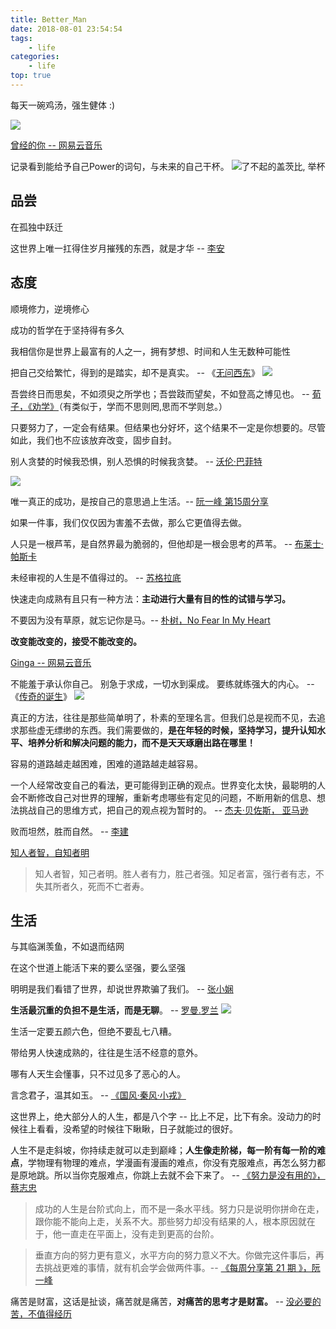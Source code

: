 ```yaml
---
title: Better_Man
date: 2018-08-01 23:54:54
tags:
    - life
categories: 
    - life
top: true
---
```


每天一碗鸡汤，强生健体 :)

![](https://gss0.bdstatic.com/94o3dSag_xI4khGkpoWK1HF6hhy/baike/c0%3Dbaike80%2C5%2C5%2C80%2C26/sign=46fc9b94b51c8701c2bbbab44616f54a/00e93901213fb80e136344a730d12f2eb938940b.jpg)

[曾经的你 -- 网易云音乐](https://music.163.com/#/song?id=167975)

<!--more-->

记录看到能给予自己Power的词句，与未来的自己干杯。
![了不起的盖茨比, 举杯](https://timgsa.baidu.com/timg?image&quality=80&size=b9999_10000&sec=1533150875649&di=4f13323ee04bec1e72b5bf74478d10bb&imgtype=0&src=http%3A%2F%2Fwww.cssn.cn%2Fst%2Fst_zpwht%2F201411%2FW020141123799706038347.png)

## 品尝

在孤独中跃迁

这世界上唯一扛得住岁月摧残的东西，就是才华 -- [李安](https://baike.baidu.com/item/%E6%9D%8E%E5%AE%89/16812?fr=aladdin)

## 态度

顺境修力，逆境修心

成功的哲学在于坚持得有多久

我相信你是世界上最富有的人之一，拥有梦想、时间和人生无数种可能性

把自己交给繁忙，得到的是踏实，却不是真实。 -- 《[无问西东](https://baike.baidu.com/item/%E6%97%A0%E9%97%AE%E8%A5%BF%E4%B8%9C/1743189?fr=aladdin)》
![](https://gss0.bdstatic.com/-4o3dSag_xI4khGkpoWK1HF6hhy/baike/c0%3Dbaike150%2C5%2C5%2C150%2C50/sign=b2fe4255c01349546a13e0363727f93d/d000baa1cd11728bab3176f6c3fcc3cec2fd2cc2.jpg)

吾尝终日而思矣，不如须臾之所学也；吾尝跂而望矣，不如登高之博见也。 -- [荀子，《劝学》](https://baike.baidu.com/item/%E5%8A%9D%E5%AD%A6/1055?fr=aladdin)（有类似于，学而不思则罔,思而不学则怠。）

只要努力了，一定会有结果。但结果也分好坏，这个结果不一定是你想要的。尽管如此，我们也不应该放弃改变，固步自封。

别人贪婪的时候我恐惧，别人恐惧的时候我贪婪。 -- [沃伦·巴菲特](https://baike.baidu.com/item/%E6%B2%83%E4%BC%A6%C2%B7%E5%B7%B4%E8%8F%B2%E7%89%B9/472378?fromtitle=%E5%B7%B4%E8%8F%B2%E7%89%B9&fromid=215648&fr=aladdin)

![](https://gss2.bdstatic.com/9fo3dSag_xI4khGkpoWK1HF6hhy/baike/c0%3Dbaike150%2C5%2C5%2C150%2C50/sign=64e7757bdb160924c828aa49b56e5e9f/1f178a82b9014a9024195490a2773912b31beefc.jpg)

唯一真正的成功，是按自己的意思過上生活。-- [阮一峰 第15周分享](http://www.ruanyifeng.com/blog/2018/07/weekly-issue-15.html)

如果一件事，我们仅仅因为害羞不去做，那么它更值得去做。

人只是一根芦苇，是自然界最为脆弱的，但他却是一根会思考的芦苇。 -- [布莱士·帕斯卡](https://baike.baidu.com/item/%E5%B8%83%E8%8E%B1%E5%A3%AB%C2%B7%E5%B8%95%E6%96%AF%E5%8D%A1/8791342?fromtitle=%E5%B8%95%E6%96%AF%E5%8D%A1&fromid=5464)

未经审视的人生是不值得过的。 -- [苏格拉底](https://baike.baidu.com/item/%E8%8B%8F%E6%A0%BC%E6%8B%89%E5%BA%95/12690?fr=aladdin)

快速走向成熟有且只有一种方法：**主动进行大量有目的性的试错与学习。**

不要因为没有草原，就忘记你是马。-- [朴树，No Fear In My Heart](https://baike.baidu.com/item/No%20Fear%20In%20My%20Heart/20864952?fr=aladdin)

**改变能改变的，接受不能改变的。**

[Ginga -- 网易云音乐](https://music.163.com/#/song?id=418532318)

不能羞于承认你自己。
别急于求成，一切水到渠成。
要练就练强大的内心。 -- 《[传奇的诞生](https://baike.baidu.com/item/%E4%BC%A0%E5%A5%87%E7%9A%84%E8%AF%9E%E7%94%9F/22822757?fr=aladdin&fromtitle=%E8%B4%9D%E5%88%A9%EF%BC%9A%E4%BC%A0%E5%A5%87%E7%9A%84%E8%AF%9E%E7%94%9F&fromid=19874519)》
![](https://gss3.bdstatic.com/7Po3dSag_xI4khGkpoWK1HF6hhy/baike/c0%3Dbaike933%2C5%2C5%2C933%2C330/sign=01382c29bb003af359b7d4325443ad39/21a4462309f79052afc98b1e01f3d7ca7bcbd538.jpg)

真正的方法，往往是那些简单明了，朴素的至理名言。但我们总是视而不见，去追求那些虚无缥缈的东西。我们需要做的，**是在年轻的时候，坚持学习，提升认知水平、培养分析和解决问题的能力，而不是天天琢磨出路在哪里！**

容易的道路越走越困难，困难的道路越走越容易。

一个人经常改变自己的看法，更可能得到正确的观点。世界变化太快，最聪明的人会不断修改自己对世界的理解，重新考虑哪些有定见的问题，不断用新的信息、想法挑战自己的思维方式，把自己的观点视为暂时的。 -- [杰夫·贝佐斯， 亚马逊](https://baike.baidu.com/item/%E6%9D%B0%E5%A4%AB%C2%B7%E8%B4%9D%E4%BD%90%E6%96%AF/8375177?fr=aladdin)

败而坦然，胜而自然。 -- [李建](https://www.iqiyi.com/v_19rr579bo4.html)

[知人者智，自知者明](https://baike.baidu.com/item/%E7%9F%A5%E4%BA%BA%E8%80%85%E6%99%BA%EF%BC%8C%E8%87%AA%E7%9F%A5%E8%80%85%E6%98%8E/4367682?fr=aladdin)

>知人者智，知己者明。胜人者有力，胜己者强。知足者富，强行者有志，不失其所者久，死而不亡者寿。

## 生活

与其临渊羡鱼，不如退而结网

在这个世道上能活下来的要么坚强，要么坚强

明明是我们看错了世界，却说世界欺骗了我们。 -- [张小娴](https://baike.baidu.com/item/%E5%BC%A0%E5%B0%8F%E5%A8%B4/201628?fr=aladdin)

**生活最沉重的负担不是生活，而是无聊**。 -- [罗曼.罗兰](https://baike.baidu.com/item/%E7%BD%97%E6%9B%BC%C2%B7%E7%BD%97%E5%85%B0/802941?fromtitle=%E7%BD%97%E6%9B%BC%E7%BD%97%E5%85%B0&fromid=1062483&fr=aladdin)
![](https://gss2.bdstatic.com/9fo3dSag_xI4khGkpoWK1HF6hhy/baike/c0%3Dbaike92%2C5%2C5%2C92%2C30/sign=162842ab1f950a7b613846966bb809bc/4ec2d5628535e5ddbd31bc4274c6a7efce1b6209.jpg)

生活一定要五颜六色，但绝不要乱七八糟。

带给男人快速成熟的，往往是生活不经意的意外。

哪有人天生会懂事，只不过见多了恶心的人。

言念君子，温其如玉。 -- [《国风·秦风·小戎》](https://baike.baidu.com/item/%E5%9B%BD%E9%A3%8E%C2%B7%E7%A7%A6%E9%A3%8E%C2%B7%E5%B0%8F%E6%88%8E/2687122)

这世界上，绝大部分人的人生，都是八个字 -- 比上不足，比下有余。没动力的时候往上看看，没希望的时候往下瞅瞅，日子就能过的很好。

人生不是走斜坡，你持续走就可以走到巅峰；**人生像走阶梯，每一阶有每一阶的难点**，学物理有物理的难点，学漫画有漫画的难点，你没有克服难点，再怎么努力都是原地跳。所以当你克服难点，你跳上去就不会下来了。
-- [《努力是没有用的》，蔡志忠](https://www.yuque.com/book-academy/share/shp7tu)

>成功的人生是台阶式向上，而不是一条水平线。努力只是说明你拼命在走，跟你能不能向上走，关系不大。那些努力却没有结果的人，根本原因就在于，他一直走在平面上，没有走到更高的台阶。 

>垂直方向的努力更有意义，水平方向的努力意义不大。你做完这件事后，再去挑战更难的事情，就有机会学会做两件事。-- [《每周分享第 21 期 》，阮一峰](http://www.ruanyifeng.com/blog/2018/09/weekly-issue-21.html)

痛苦是财富，这话是扯谈，痛苦就是痛苦，**对痛苦的思考才是财富。** -- [没必要的苦，不值得经历](https://www.yuque.com/book-academy/share/paglv3)